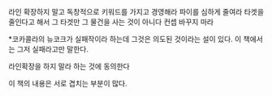 라인 확장하지 말고
독창적으로 키워드를 가지고 경영해라
파이를 심하게 줄여라
타겟을 줄인다고 해서 그 타겟만 그 물건을 사는 것이 아니다
컨셉 바꾸지 마라

*코카콜라의 뉴코크가 실패작이라 하는데 그것은 의도된 것이라는 설이 있다.
이 책에서는 그저 실패라고만 말한다. 

라인확장을 하지 말라 하는 것에 동의한다

이 책의 내용은 서로 겹치는 부분이 많다.